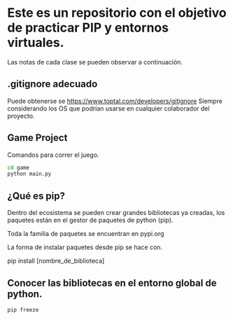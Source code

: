 # Este es un repositorio con el objetivo de practicar PIP y entornos virtuales.

Las notas de cada clase se pueden observar a continuación.

## .gitignore adecuado

Puede obtenerse se https://www.toptal.com/developers/gitignore
Siempre considerando los OS que podrían usarse en cualquier colaborador del proyecto.

## Game Project
Comandos para correr el juego.

```sh
cd game
python main.py
```

## ¿Qué es pip?

Dentro del ecosistema se pueden crear grandes bibliotecas ya creadas, los paquetes están en el gestor de paquetes de python (pip).

Toda la familia de paquetes se encuentran en pypi.org

La forma de instalar paquetes desde pip se hace con.

pip install [nombre_de_biblioteca]

## Conocer las bibliotecas en el entorno global de python.

```sh
pip freeze
```

